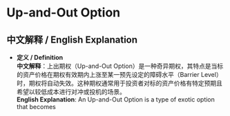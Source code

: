 # Up-and-Out Option

## 中文解释 / English Explanation

* **定义 / Definition**  
  **中文解释**：上出期权（Up-and-Out Option）是一种奇异期权，其特点是当标的资产价格在期权有效期内上涨至某一预先设定的障碍水平（Barrier Level）时，期权将自动失效。这种期权通常用于投资者对标的资产价格有特定预期且希望以较低成本进行对冲或投机的场景。  
  **English Explanation**: An Up-and-Out Option is a type of exotic option that becomes 